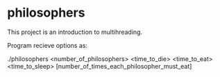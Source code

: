 # philosophers

This project is an introduction to multihreading. 

Program recieve options as:

./philosophers <number_of_philosophers> <time_to_die> <time_to_eat> <time_to_sleep> [number_of_times_each_philosopher_must_eat]
